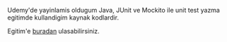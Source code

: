 Udemy'de yayinlamis oldugum Java, JUnit ve Mockito ile unit test yazma egitimde kullandigim kaynak kodlardir.

Egitim'e [buradan](https://www.udemy.com/java-unit-test-egitimi/?couponCode=MUCAHIT.IO) ulasabilirsiniz.

